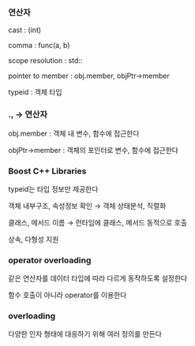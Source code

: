 ### 연산자

cast : (int)

comma : func(a, b)

scope resolution : std::

pointer to member : obj.member, objPtr→member

typeid : 객체 타입

### ., → 연산자

obj.member : 객체 내 변수, 함수에 접근한다

objPtr→member : 객체의 포인터로 변수, 함수에 접근한다

### Boost C++ Libraries

typeid는 타입 정보만 제공한다

객체 내부구조, 속성정보 확인 → 객체 상태분석, 직렬화

클래스, 메서드 이름 → 런타임에 클래스, 메서드 동적으로 호출

상속, 다형성 지원

### operator overloading

같은 연산자를 데이터 타입에 따라 다르게 동작하도록 설정한다

함수 호출이 아니라 operator를 이용한다

### overloading

다양한 인자 형태에 대응하기 위해 여러 정의를 만든다
